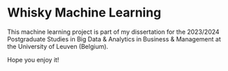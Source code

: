 # Whisky Machine Learning
This machine learning project is part of my dissertation for the 2023/2024 Postgraduate Studies in Big Data & Analytics in Business & Management at the University of Leuven (Belgium). 

Hope you enjoy it!